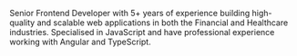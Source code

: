 Senior Frontend Developer with 5+ years of experience building high-quality and scalable web applications in both the Financial and Healthcare industries. Specialised in JavaScript and have professional experience working with Angular and TypeScript.
<!-- I'm a Front End developer with 5+ years of experience building websites and web applications.
I specialize in JavaScript and have professional experience working with Angular and TypeScript.
I'm programming with the SOLID principle.
Learning new things is one of my characteristics.
I am passionate about learning and working with NestJs.
-->
<!---
Mahdidzt/Mahdidzt is a ✨ special ✨ repository because its `README.md` (this file) appears on your GitHub profile.
You can click the Preview link to take a look at your changes.
--->
